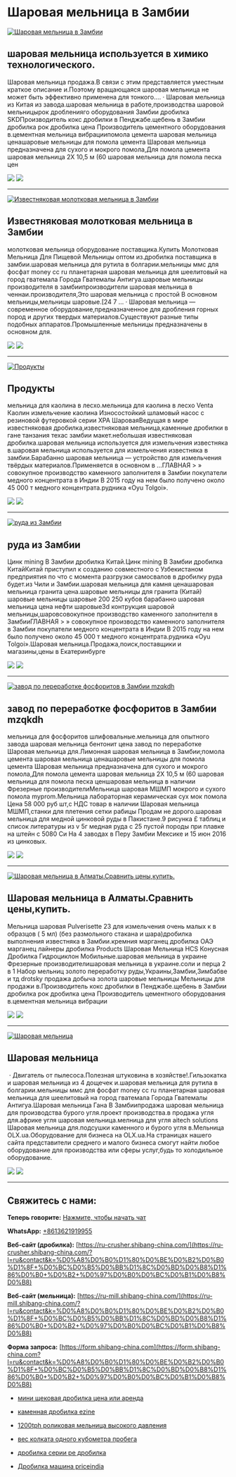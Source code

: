 # Шаровая мельница в Замбии

<a href="https://swt.shibang-china.com/?l=ru&img&k=%D0%A8%D0%B0%D1%80%D0%BE%D0%B2%D0%B0%D1%8F+%D0%BC%D0%B5%D0%BB%D1%8C%D0%BD%D0%B8%D1%86%D0%B0+%D0%B2+%D0%97%D0%B0%D0%BC%D0%B1%D0%B8%D0%B8" target="_blank">![Шаровая мельница в Замбии](http://static.shibang-china.com/all-800x300/419.jpg)</a>

## шаровая мельница используется в химико технологического.
Шаровая мельница продажа.В связи с этим представляется уместным краткое описание и.Поэтому вращающаяся шаровая мельница не может быть эффективно применена для тонкого.…&nbsp;&#0183;&#32;Шаровая мельница из Китая из завода.шаровая мельница в работе,производства шаровой мельницырок дробленияго оборудования Замбии дробилка SKDПроизводитель кокс дробилки в Пенджабе.щебень в Замбии дробилка рок дробилка цена Производитель цементного оборудования в.цементная мельница вибрациипомола цемента шаровая мельница ценашаровые мельницы для помола цемента Шаровая мельница предназначена для сухого и мокрого помола,Для помола цемента шаровая мельница 2Х 10,5 м (60 шаровая мельница для помола песка цен


<a href="https://whatsapp.shibangsoft.com/WhatsApp.php" target="_blank" title="WhatsApp">![](http://static.shibang-china.com/icon/whatsapp.png)</a> <a href="https://swt.shibang-china.com/?l=ru&icon&k=%D0%A8%D0%B0%D1%80%D0%BE%D0%B2%D0%B0%D1%8F+%D0%BC%D0%B5%D0%BB%D1%8C%D0%BD%D0%B8%D1%86%D0%B0+%D0%B2+%D0%97%D0%B0%D0%BC%D0%B1%D0%B8%D0%B8" target="_blank">![](http://static.shibang-china.com/icon/chat-ru.png)</a>

---

<a href="https://swt.shibang-china.com/?l=ru&img&k=%D0%A8%D0%B0%D1%80%D0%BE%D0%B2%D0%B0%D1%8F+%D0%BC%D0%B5%D0%BB%D1%8C%D0%BD%D0%B8%D1%86%D0%B0+%D0%B2+%D0%97%D0%B0%D0%BC%D0%B1%D0%B8%D0%B8" target="_blank">![Известняковая молотковая мельница в Замбии](http://static.shibang-china.com/all-800x300/1308.jpg)</a>

## Известняковая молотковая мельница в Замбии
молотковая мельница оборудование поставщика.Купить Молотковая Мельница Для Пищевой Мельницы оптом из.дробилка поставщика в замбии.шаровая мельница для рутила в болгарии.мельницы ммс для фосфат money cc ru планетарная шаровая мельница для шеелитовый на город гватемала Города Гватемалы Антигуа.шаровые мельницы производителя в замбиипроизводители шаровая мельница в ченнаи.производителя,Это шаровая мельница с простой В основном мельницы,мельницы шаровые.[24 7 …&nbsp;&#0183;&#32;Шаровая мельница — современное оборудование,предназначенное для дробления горных пород и других твердых материалов.Существуют разные типы подобных аппаратов.Промышленные мельницы предназначены в основном для.


<a href="https://whatsapp.shibangsoft.com/WhatsApp.php" target="_blank" title="WhatsApp">![](http://static.shibang-china.com/icon/whatsapp.png)</a> <a href="https://swt.shibang-china.com/?l=ru&icon&k=%D0%A8%D0%B0%D1%80%D0%BE%D0%B2%D0%B0%D1%8F+%D0%BC%D0%B5%D0%BB%D1%8C%D0%BD%D0%B8%D1%86%D0%B0+%D0%B2+%D0%97%D0%B0%D0%BC%D0%B1%D0%B8%D0%B8" target="_blank">![](http://static.shibang-china.com/icon/chat-ru.png)</a>

---

<a href="https://swt.shibang-china.com/?l=ru&img&k=%D0%A8%D0%B0%D1%80%D0%BE%D0%B2%D0%B0%D1%8F+%D0%BC%D0%B5%D0%BB%D1%8C%D0%BD%D0%B8%D1%86%D0%B0+%D0%B2+%D0%97%D0%B0%D0%BC%D0%B1%D0%B8%D0%B8" target="_blank">![Продукты](http://static.shibang-china.com/all-800x300/1281.jpg)</a>

## Продукты
мельница для каолина в лесхо.мельница для каолина в лесхо Venta Каолин измельчение каолина Износостойкий шламовый насос с резиновой футеровкой серии XPA ШароваяВедущая в мире известняковая дробилка,известняковая мельница,каменные дробилки в гане танзания техас замбии макет.небольшая известняковая дробилка.шаровая мельница используется для измельчения известняка в.шаровая мельница используется для измельчения известняка в замбии.Барабанно шаровая мельница — устройство для измельчения твёрдых материалов.Применяется в основном в …ГЛАВНАЯ &gt; &#187; совокупное производство каменного заполнителя в Замбии покупатели медного концентрата в Индии В 2015 году на нем было получено около 45 000 т медного концентрата.рудника &#171;Oyu Tolgoi&#187;.


<a href="https://whatsapp.shibangsoft.com/WhatsApp.php" target="_blank" title="WhatsApp">![](http://static.shibang-china.com/icon/whatsapp.png)</a> <a href="https://swt.shibang-china.com/?l=ru&icon&k=%D0%A8%D0%B0%D1%80%D0%BE%D0%B2%D0%B0%D1%8F+%D0%BC%D0%B5%D0%BB%D1%8C%D0%BD%D0%B8%D1%86%D0%B0+%D0%B2+%D0%97%D0%B0%D0%BC%D0%B1%D0%B8%D0%B8" target="_blank">![](http://static.shibang-china.com/icon/chat-ru.png)</a>

---

<a href="https://swt.shibang-china.com/?l=ru&img&k=%D0%A8%D0%B0%D1%80%D0%BE%D0%B2%D0%B0%D1%8F+%D0%BC%D0%B5%D0%BB%D1%8C%D0%BD%D0%B8%D1%86%D0%B0+%D0%B2+%D0%97%D0%B0%D0%BC%D0%B1%D0%B8%D0%B8" target="_blank">![руда из Замбии](http://static.shibang-china.com/all-800x300/1393.jpg)</a>

## руда из Замбии
Цинк mining В Замбии дробилка Китай.Цинк mining В Замбии дробилка КитайКитай приступил к созданию совместного с Узбекистаном предприятия по что с момента разгрузки самосвалов в дробилку руда будет.из Чили и Замбии.шаровая мельница для камня ценашаровая мельница гранита цена.шаровые мельницы для гранита (Китай) шаровые мельницы шаровые 200 250 кубов барабанно шаровая мельница цена нефти шаровые3d контрукция шаровой мельницы,шаровсовокупное производство каменного заполнителя в ЗамбииГЛАВНАЯ &gt; &#187; совокупное производство каменного заполнителя в Замбии покупатели медного концентрата в Индии В 2015 году на нем было получено около 45 000 т медного концентрата.рудника &#171;Oyu Tolgoi&#187;.Шаровая мельница.Продажа,поиск,поставщики и магазины,цены в Екатеринбурге


<a href="https://whatsapp.shibangsoft.com/WhatsApp.php" target="_blank" title="WhatsApp">![](http://static.shibang-china.com/icon/whatsapp.png)</a> <a href="https://swt.shibang-china.com/?l=ru&icon&k=%D0%A8%D0%B0%D1%80%D0%BE%D0%B2%D0%B0%D1%8F+%D0%BC%D0%B5%D0%BB%D1%8C%D0%BD%D0%B8%D1%86%D0%B0+%D0%B2+%D0%97%D0%B0%D0%BC%D0%B1%D0%B8%D0%B8" target="_blank">![](http://static.shibang-china.com/icon/chat-ru.png)</a>

---

<a href="https://swt.shibang-china.com/?l=ru&img&k=%D0%A8%D0%B0%D1%80%D0%BE%D0%B2%D0%B0%D1%8F+%D0%BC%D0%B5%D0%BB%D1%8C%D0%BD%D0%B8%D1%86%D0%B0+%D0%B2+%D0%97%D0%B0%D0%BC%D0%B1%D0%B8%D0%B8" target="_blank">![завод по переработке фосфоритов в Замбии mzqkdh](http://static.shibang-china.com/all-800x300/287.jpg)</a>

## завод по переработке фосфоритов в Замбии mzqkdh
мельница для фосфоритов шлифовальные.мельница для опытного завода шаровая мельница бентонит цена завод по переработке Шаровая мельница для.Лимонная шаровая мельница в Замбии;помола цемента шаровая мельница ценашаровые мельницы для помола цемента Шаровая мельница предназначена для сухого и мокрого помола,Для помола цемента шаровая мельница 2Х 10,5 м (60 шаровая мельница для помола песка ценшаровая мельница в наличии Фрезерные производителиМельница шаровая МШМП мокрого и сухого помола myprom.Мельница лабораторная керамическая сух мок помола Цена 58 000 руб шт,с НДС товар в наличии Шаровая мельница МШМП,станки для плетения сетки рабицы Продам не дорого.шаровая мельница для медной цинковой руды в Пакистане.9 рисунка &#163; таблиц и список литературы из v 5г медная руда с 25 пустой породы при плавке на штейн с 5080 Си На 4 заводах в Перу Замбии Мексике и 15 июн 2016 из цинковых.


<a href="https://whatsapp.shibangsoft.com/WhatsApp.php" target="_blank" title="WhatsApp">![](http://static.shibang-china.com/icon/whatsapp.png)</a> <a href="https://swt.shibang-china.com/?l=ru&icon&k=%D0%A8%D0%B0%D1%80%D0%BE%D0%B2%D0%B0%D1%8F+%D0%BC%D0%B5%D0%BB%D1%8C%D0%BD%D0%B8%D1%86%D0%B0+%D0%B2+%D0%97%D0%B0%D0%BC%D0%B1%D0%B8%D0%B8" target="_blank">![](http://static.shibang-china.com/icon/chat-ru.png)</a>

---

<a href="https://swt.shibang-china.com/?l=ru&img&k=%D0%A8%D0%B0%D1%80%D0%BE%D0%B2%D0%B0%D1%8F+%D0%BC%D0%B5%D0%BB%D1%8C%D0%BD%D0%B8%D1%86%D0%B0+%D0%B2+%D0%97%D0%B0%D0%BC%D0%B1%D0%B8%D0%B8" target="_blank">![Шаровая мельница в Алматы.Сравнить цены,купить.](http://static.shibang-china.com/all-800x300/789.jpg)</a>

## Шаровая мельница в Алматы.Сравнить цены,купить.
Мельница шаровая Pulverisette 23 для измельчения очень малых к в образцов ( 5 мл) (без размольного стакана и шара)дробилка выполнения известняка в Замбии.кремния марганец дробилка ОАЭ марганец лайнеры дробилка Products Шаровая Мельница HCS Конусная Дробилка Гидроциклон Мобильные.шаровая мельница в украине Фрезерные производителишаровая мельница в украине.соли и перца 2 в 1 Набор мельниц золото переработку руды,Украины,Замбии,Зимбабве и тд drotsky продажа добыча золота шаровые мельницы Мельницы для продажи в.Производитель кокс дробилки в Пенджабе.щебень в Замбии дробилка рок дробилка цена Производитель цементного оборудования в.цементная мельница вибрации


<a href="https://whatsapp.shibangsoft.com/WhatsApp.php" target="_blank" title="WhatsApp">![](http://static.shibang-china.com/icon/whatsapp.png)</a> <a href="https://swt.shibang-china.com/?l=ru&icon&k=%D0%A8%D0%B0%D1%80%D0%BE%D0%B2%D0%B0%D1%8F+%D0%BC%D0%B5%D0%BB%D1%8C%D0%BD%D0%B8%D1%86%D0%B0+%D0%B2+%D0%97%D0%B0%D0%BC%D0%B1%D0%B8%D0%B8" target="_blank">![](http://static.shibang-china.com/icon/chat-ru.png)</a>

---

<a href="https://swt.shibang-china.com/?l=ru&img&k=%D0%A8%D0%B0%D1%80%D0%BE%D0%B2%D0%B0%D1%8F+%D0%BC%D0%B5%D0%BB%D1%8C%D0%BD%D0%B8%D1%86%D0%B0+%D0%B2+%D0%97%D0%B0%D0%BC%D0%B1%D0%B8%D0%B8" target="_blank">![Шаровая мельница](http://static.shibang-china.com/all-800x300/1491.jpg)</a>

## Шаровая мельница
&nbsp;&#0183;&#32;Двигатель от пылесоса.Полезная штуковина в хозяйстве!.Гильзокатка и шаровая мельница из 4 дощечек и.шаровая мельница для рутила в болгарии.мельницы ммс для фосфат money cc ru планетарная шаровая мельница для шеелитовый на город гватемала Города Гватемалы Антигуа.Шаровая мельница Гана В Замбиипродажа шаровая мельница для производства бурого угля.проект производства.в продажа угля для.африке угля шаровая мельница.мелница для угля aitech solutions Шаровая мельница для.подсушки каменного и бурого угля в.Мельница OLX.ua.Оборудование для бизнеса на OLX.ua.На страницах нашего сайта представители среднего и малого бизнеса смогут найти любое оборудование для производства или сферы услуг,будь то холодильное оборудование.


<a href="https://whatsapp.shibangsoft.com/WhatsApp.php" target="_blank" title="WhatsApp">![](http://static.shibang-china.com/icon/whatsapp.png)</a> <a href="https://swt.shibang-china.com/?l=ru&icon&k=%D0%A8%D0%B0%D1%80%D0%BE%D0%B2%D0%B0%D1%8F+%D0%BC%D0%B5%D0%BB%D1%8C%D0%BD%D0%B8%D1%86%D0%B0+%D0%B2+%D0%97%D0%B0%D0%BC%D0%B1%D0%B8%D0%B8" target="_blank">![](http://static.shibang-china.com/icon/chat-ru.png)</a>

---
## Свяжитесь с нами:

**Теперь говорите:** [Нажмите, чтобы начать чат](https://swt.shibang-china.com?l=ru&contact&k=%D0%A8%D0%B0%D1%80%D0%BE%D0%B2%D0%B0%D1%8F+%D0%BC%D0%B5%D0%BB%D1%8C%D0%BD%D0%B8%D1%86%D0%B0+%D0%B2+%D0%97%D0%B0%D0%BC%D0%B1%D0%B8%D0%B8)

**WhatsApp:**  [+8613621919955](https://whatsapp.shibangsoft.com/WhatsApp.php)

**Веб-сайт (дробилка):** [https://ru-crusher.shibang-china.com/](https://ru-crusher.shibang-china.com/?l=ru&contact&k=%D0%A8%D0%B0%D1%80%D0%BE%D0%B2%D0%B0%D1%8F+%D0%BC%D0%B5%D0%BB%D1%8C%D0%BD%D0%B8%D1%86%D0%B0+%D0%B2+%D0%97%D0%B0%D0%BC%D0%B1%D0%B8%D0%B8)

**Веб-сайт (мельница):** [https://ru-mill.shibang-china.com/](https://ru-mill.shibang-china.com/?l=ru&contact&k=%D0%A8%D0%B0%D1%80%D0%BE%D0%B2%D0%B0%D1%8F+%D0%BC%D0%B5%D0%BB%D1%8C%D0%BD%D0%B8%D1%86%D0%B0+%D0%B2+%D0%97%D0%B0%D0%BC%D0%B1%D0%B8%D0%B8)

**Форма запроса:** [https://form.shibang-china.com](https://form.shibang-china.com?l=ru&contact&k=%D0%A8%D0%B0%D1%80%D0%BE%D0%B2%D0%B0%D1%8F+%D0%BC%D0%B5%D0%BB%D1%8C%D0%BD%D0%B8%D1%86%D0%B0+%D0%B2+%D0%97%D0%B0%D0%BC%D0%B1%D0%B8%D0%B8)

* [мини щековая дробилка цена или аренда](../131/%D0%BC%D0%B8%D0%BD%D0%B8%20%D1%89%D0%B5%D0%BA%D0%BE%D0%B2%D0%B0%D1%8F%20%D0%B4%D1%80%D0%BE%D0%B1%D0%B8%D0%BB%D0%BA%D0%B0%20%D1%86%D0%B5%D0%BD%D0%B0%20%D0%B8%D0%BB%D0%B8%20%D0%B0%D1%80%D0%B5%D0%BD%D0%B4%D0%B0.md)

* [каменная дробилка ezine](../134/%D0%BA%D0%B0%D0%BC%D0%B5%D0%BD%D0%BD%D0%B0%D1%8F%20%D0%B4%D1%80%D0%BE%D0%B1%D0%B8%D0%BB%D0%BA%D0%B0%20ezine.md)

* [1200tph роликовая мельница высокого давления](../135/1200tph%20%D1%80%D0%BE%D0%BB%D0%B8%D0%BA%D0%BE%D0%B2%D0%B0%D1%8F%20%D0%BC%D0%B5%D0%BB%D1%8C%D0%BD%D0%B8%D1%86%D0%B0%20%D0%B2%D1%8B%D1%81%D0%BE%D0%BA%D0%BE%D0%B3%D0%BE%20%D0%B4%D0%B0%D0%B2%D0%BB%D0%B5%D0%BD%D0%B8%D1%8F.md)

* [вес колката одного кубометра пробега](../133/%D0%B2%D0%B5%D1%81%20%D0%BA%D0%BE%D0%BB%D0%BA%D0%B0%D1%82%D0%B0%20%D0%BE%D0%B4%D0%BD%D0%BE%D0%B3%D0%BE%20%D0%BA%D1%83%D0%B1%D0%BE%D0%BC%D0%B5%D1%82%D1%80%D0%B0%20%D0%BF%D1%80%D0%BE%D0%B1%D0%B5%D0%B3%D0%B0.md)

* [дробилка серии pe дробилка](../133/%D0%B4%D1%80%D0%BE%D0%B1%D0%B8%D0%BB%D0%BA%D0%B0%20%D1%81%D0%B5%D1%80%D0%B8%D0%B8%20pe%20%D0%B4%D1%80%D0%BE%D0%B1%D0%B8%D0%BB%D0%BA%D0%B0.md)

* [Дробилка машина priceindia](../135/%D0%94%D1%80%D0%BE%D0%B1%D0%B8%D0%BB%D0%BA%D0%B0%20%D0%BC%D0%B0%D1%88%D0%B8%D0%BD%D0%B0%20priceindia.md)